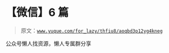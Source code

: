 # 【微信】6 篇

> 原文：[`www.yuque.com/for_lazy/thfiu8/aoqbd3p12yg4kneg`](https://www.yuque.com/for_lazy/thfiu8/aoqbd3p12yg4kneg)



公众号懒人找资源，懒人专属群分享